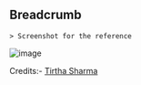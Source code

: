 ## Breadcrumb

    > Screenshot for the reference

  ![image](https://github.com/user-attachments/assets/47e2d1ec-b03d-449a-9c0b-b9efeed0f0b4)

Credits:- [Tirtha Sharma](https://github.com/genze121 "Tirtha Sharma")
